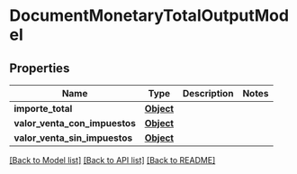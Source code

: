 # DocumentMonetaryTotalOutputModel

## Properties
Name | Type | Description | Notes
------------ | ------------- | ------------- | -------------
**importe_total** | [**Object**](Object.md) |  | 
**valor_venta_con_impuestos** | [**Object**](Object.md) |  | 
**valor_venta_sin_impuestos** | [**Object**](Object.md) |  | 

[[Back to Model list]](../README.md#documentation-for-models) [[Back to API list]](../README.md#documentation-for-api-endpoints) [[Back to README]](../README.md)

